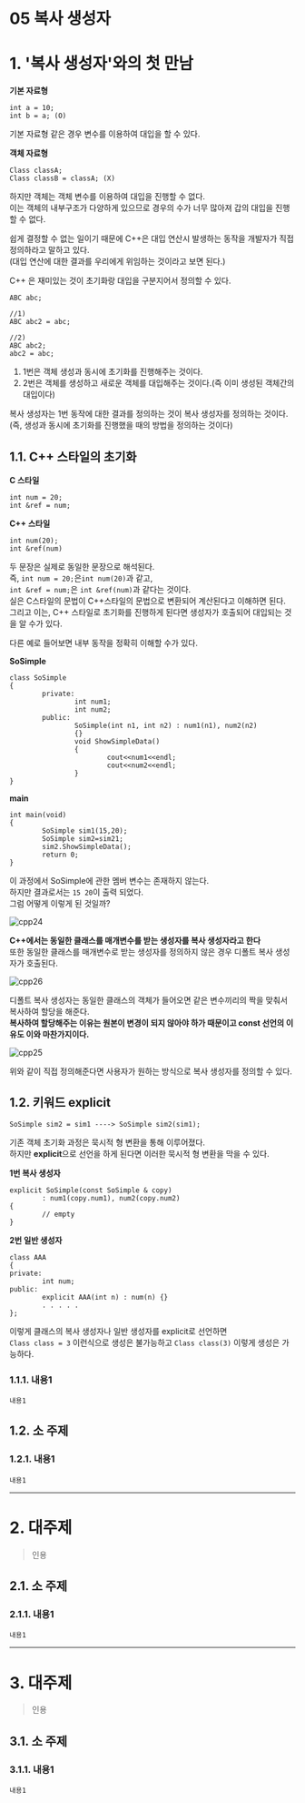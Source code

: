 05 복사 생성자
=======================
# 1. '복사 생성자'와의 첫 만남
**기본 자료형**
```
int a = 10;
int b = a; (O)
```
기본 자료형 같은 경우 변수를 이용하여 대입을 할 수 있다.      
        
**객체 자료형**
```
Class classA; 
Class classB = classA; (X)
```
하지만 객체는 객체 변수를 이용하여 대입을 진행할 수 없다.          
이는 객체의 내부구조가 다양하게 있으므로 경우의 수가 너무 많아져 갑의 대입을 진행할 수 없다.     
   
쉽게 결정할 수 없는 일이기 때문에 C++은  대입 연산시 발생하는 동작을 개발자가 직접 정의하라고 말하고 있다.  
(대입 연산에 대한 결과를 우리에게 위임하는 것이라고 보면 된다.)   

C++ 은 재미있는 것이 초기화랑 대입을 구분지어서 정의할 수 있다.
```
ABC abc;

//1)
ABC abc2 = abc;

//2)
ABC abc2;
abc2 = abc;
```    
1. 1번은 객체 생성과 동시에 초기화를 진행해주는 것이다.      
2. 2번은 객체를 생성하고 새로운 객체를 대입해주는 것이다.(즉 이미 생성된 객체간의 대입이다)    
     
복사 생성자는 1번 동작에 대한 결과를 정의하는 것이 복사 생성자를 정의하는 것이다.     
(즉, 생성과 동시에 초기화를 진행했을 때의 방법을 정의하는 것이다)     
    
## 1.1. C++ 스타일의 초기화  
**C 스타일**
```
int num = 20;
int &ref = num;
```
**C++ 스타일**
```
int num(20);
int &ref(num)
```
두 문장은 실제로 동일한 문장으로 해석된다.         
즉, ```int num = 20;```은```int num(20)```과 같고,      
```int &ref = num;```은 ```int &ref(num)```과 같다는 것이다.      
실은 C스타일의 문법이 C++스타일의 문법으로 변환되어 계산된다고 이해하면 된다.         
그리고 이는, C++ 스타일로 초기화를 진행하게 된다면 생성자가 호출되어 대입되는 것을 알 수가 있다.      
     
다른 예로 들어보면 내부 동작을 정확히 이해할 수가 있다.      
   
**SoSimple**
```
class SoSimple
{
        private:
                int num1;
                int num2;
        public:
                SoSimple(int n1, int n2) : num1(n1), num2(n2)
                {}
                void ShowSimpleData()
                {
                        cout<<num1<<endl;
                        cout<<num2<<endl;
                }
}
```
**main**
```
int main(void)
{
        SoSimple sim1(15,20);
        SoSimple sim2=sim21;
        sim2.ShowSimpleData();
        return 0;
}
``` 
이 과정에서 SoSimple에 관한 멤버 변수는 존재하지 않는다.           
하지만 결과로서는 ```15 20```이 출력 되었다.         
그럼 어떻게 이렇게 된 것일까?         
                        
![cpp24](https://user-images.githubusercontent.com/50267433/74527639-92b95000-4f69-11ea-9284-1bfd4695244e.PNG)  
                        
**C++에서는 동일한 클래스를 매개변수를 받는 생성자를 복사 생성자라고 한다**          
또한 동일한 클래스를 매개변수로 받는 생성자를 정의하지 않은 경우 디폴트 복사 생성자가 호출된다.             
   
![cpp26](https://user-images.githubusercontent.com/50267433/74527891-373b9200-4f6a-11ea-898c-5ccec404ee84.PNG)
    
디폴트 복사 생성자는 동일한 클래스의 객체가 들어오면 같은 변수끼리의 짝을 맞춰서 복사하여 할당을 해준다.             
**복사하여 할당해주는 이유는 원본이 변경이 되지 않아야 하가 때문이고 const 선언의 이유도 이와 마찬가지이다.**   
           
![cpp25](https://user-images.githubusercontent.com/50267433/74527694-b5e3ff80-4f69-11ea-89d2-3beb7c159a39.PNG)
      
위와 같이 직접 정의해준다면 사용자가 원하는 방식으로 복사 생성자를 정의할 수 있다.         
 
## 1.2. 키워드 explicit
```
SoSimple sim2 = sim1 ----> SoSimple sim2(sim1);
```   
기존 객체 초기화 과정은 묵시적 형 변환을 통해 이루어졌다.    
하지만 **explicit**으로 선언을 하게 된다면 이러한 묵시적 형 변환을 막을 수 있다.    
     
**1번 복사 생성자**   
```
explicit SoSimple(const SoSimple & copy)
        : num1(copy.num1), num2(copy.num2)
{
        // empty
}
```
**2번 일반 생성자**   
```
class AAA
{
private:
        int num;
public:
        explicit AAA(int n) : num(n) {}
        . . . . .
};
```
이렇게 클래스의 복사 생성자나 일반 생성자를 explicit로 선언하면    
```Class class = 3``` 이런식으로 생성은 불가능하고 ```Class class(3)``` 이렇게 생성은 가능하다.     


      
     









### 1.1.1. 내용1
```
내용1
```
## 1.2. 소 주제
### 1.2.1. 내용1
```
내용1
```

***
# 2. 대주제
> 인용
## 2.1. 소 주제
### 2.1.1. 내용1
```
내용1
```   

***
# 3. 대주제
> 인용
## 3.1. 소 주제
### 3.1.1. 내용1
```
내용1
```
